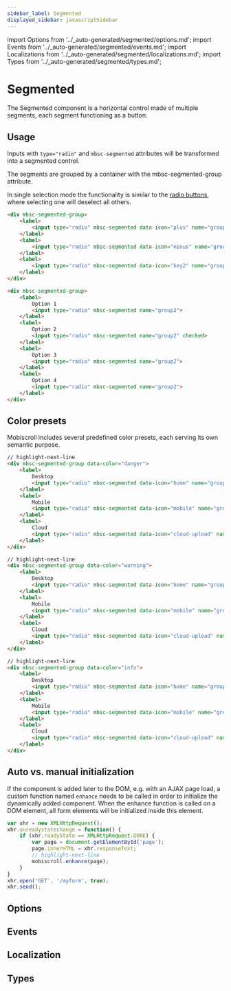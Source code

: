 ```yaml
---
sidebar_label: Segmented
displayed_sidebar: javascriptSidebar
---
```


import Options from '../\_auto-generated/segmented/options.md';
import Events from '../\_auto-generated/segmented/events.md';
import Localizations from '../\_auto-generated/segmented/localizations.md';
import Types from '../\_auto-generated/segmented/types.md';

# Segmented

The Segmented component is a horizontal control made of multiple segments, each segment functioning as a button.

## Usage

Inputs with `type="radio"` and `mbsc-segmented` attributes will be transformed into a segmented control.

The segments are grouped by a container with the mbsc-segmented-group attribute.

In single selection mode the functionality is similar to the [radio buttons](./radio), where selecting one will deselect all others.

```html title="With icon"
<div mbsc-segmented-group>
    <label>
        <input type="radio" mbsc-segmented data-icon="plus" name="group1" checked>
    </label>
    <label>
        <input type="radio" mbsc-segmented data-icon="minus" name="group1">
    </label>
    <label>
        <input type="radio" mbsc-segmented data-icon="key2" name="group1">
    </label>
</div>
```

```html title="With text"
<div mbsc-segmented-group>
    <label>
        Option 1
        <input type="radio" mbsc-segmented name="group2">
    </label>
    <label>
        Option 2
        <input type="radio" mbsc-segmented name="group2" checked>
    </label>
    <label>
        Option 3
        <input type="radio" mbsc-segmented name="group2">
    </label>
    <label>
        Option 4
        <input type="radio" mbsc-segmented name="group2">
    </label>
</div>
```

## Color presets

Mobiscroll includes several predefined color presets, each serving its own semantic purpose.

```html
// highlight-next-line
<div mbsc-segmented-group data-color="danger">
    <label>
        Desktop
        <input type="radio" mbsc-segmented data-icon="home" name="group-danger">
    </label>
    <label>
        Mobile
        <input type="radio" mbsc-segmented data-icon="mobile" name="group-danger" checked>
    </label>
    <label>
        Cloud
        <input type="radio" mbsc-segmented data-icon="cloud-upload" name="group-danger">
    </label>
</div>

// highlight-next-line
<div mbsc-segmented-group data-color="warning">
    <label>
        Desktop
        <input type="radio" mbsc-segmented data-icon="home" name="group-warning">
    </label>
    <label>
        Mobile
        <input type="radio" mbsc-segmented data-icon="mobile" name="group-warning" checked>
    </label>
    <label>
        Cloud
        <input type="radio" mbsc-segmented data-icon="cloud-upload" name="group-warning">
    </label>
</div>

// highlight-next-line
<div mbsc-segmented-group data-color="info">
    <label>
        Desktop
        <input type="radio" mbsc-segmented data-icon="home" name="group-info">
    </label>
    <label>
        Mobile
        <input type="radio" mbsc-segmented data-icon="mobile" name="group-info" checked>
    </label>
    <label>
        Cloud
        <input type="radio" mbsc-segmented data-icon="cloud-upload" name="group-info">
    </label>
</div>
```

## Auto vs. manual initialization

If the component is added later to the DOM, e.g. with an AJAX page load, a custom function named `enhance` needs to be called in order to initialize the dynamically added component. When the enhance function is called on a DOM element, all form elements will be initialized inside this element.

```js
var xhr = new XMLHttpRequest();
xhr.onreadystatechange = function() {
    if (xhr.readyState == XMLHttpRequest.DONE) {
        var page = document.getElementById('page');
        page.innerHTML = xhr.responseText;
        // highlight-next-line
        mobiscroll.enhance(page);
    }
}
xhr.open('GET', '/myform', true);
xhr.send();
```

<div className="option-list">

## Options

<Options />

## Events

<Events />

## Localization

<Localizations />

## Types

<Types />

</div>
